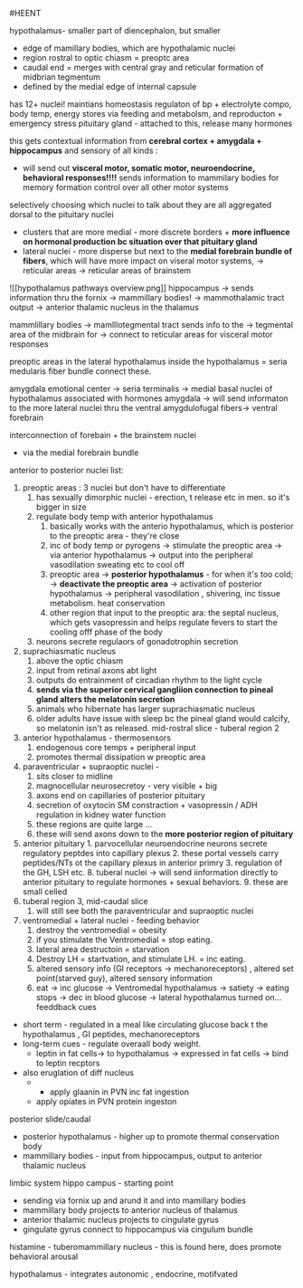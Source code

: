 #HEENT 

hypothalamus- smaller part of diencephalon, but smaller
- edge of mamillary bodies, which are hypothalamic nuclei 
- region rostral to optic chiasm = preoptc area 
- caudal end = merges with central gray and reticular formation of midbrian tegmentum 
- defined by the medial edge of internal capsule 

has 12+ nuclei!
maintians homeostasis
regulaton of bp + electrolyte compo, body temp, energy stores via feeding and metabolsm, and reproducton + emergency stress
pituitary gland - attached to this, release many hormones 

this gets contextual information from **cerebral cortex + amygdala + hippocampus** and sensory of all kinds : 
- will send out **visceral motor, somatic motor, neuroendocrine, behavioral responses!!!!**
sends information to mammilary bodies for memory formation control over all other motor systems 

selectively choosing which nuclei to talk about 
they are all aggregated dorsal to the pituitary nuclei 
- clusters that are more medial - more discrete borders + **more influence on hormonal production bc situation over that pituitary gland**
- lateral nuclei - more disperse but next to the **medial forebrain bundle of fibers**, which will have more impact on viseral motor systems, -> reticular areas -> reticular areas of brainstem

![[hypothalamus pathways overview.png]]
hippocampus -> sends information thru the fornix -> mammillary bodies!  -> mammothalamic tract output -> anterior thalamic nucleus in the thalamus 

mammlillary bodies -> mamlllotegmental tract sends info to the -> tegmental area of the midbrain for -> connect to reticular areas for visceral motor responses 

preoptic areas in the lateral hypothalamus inside the hypothalamus = seria medularis fiber bundle connect these. 

amygdala emotional center -> seria terminalis -> medial basal nuclei of hypothalamus associated with hormones
amygdala -> will send informaton to the more lateral nuclei thru the ventral amygdulofugal fibers-> ventral forebrain 

interconnection of forebain + the brainstem nuclei 
- via the medial forebrain bundle 

anterior to posterior nuclei list: 
1. preoptic areas : 3 nuclei but don't have to differentiate
	1. has sexually dimorphic nuclei - erection, t release etc in men. so it's bigger in size
	2. regulate body temp with anterior hypothalamus 
		1. basically works with the anterio hypothalamus, which is posterior to the preoptic area - they're close
		2. inc of body temp or pyrogens -> stimulate the preoptic area -> via anterior hypothalamus -> output into the peripheral vasodilation sweating etc to cool off
		3. preoptic area -> **posterior hypothalamus** - for when it's too cold; -> **deactivate the preoptic area** -> activation of posterior hypothalamus -> peripheral vasodilation , shivering, inc tissue metabolism. heat conservation 
		4. other region that input to the preoptic ara: the septal nucleus, which gets vasopressin and helps regulate fevers to start the cooling offf phase of the body 
	3. neurons secrete regulaors of gonadotrophin secretion 
2. suprachiasmatic nucleus
	1. above the optic chiasm 
	2. input from retinal axons abt light
	3. outputs do entrainment of circadian rhythm to the light cycle 
	4. **sends via the superior cervical gangliion connection to pineal gland alters the melatonin secretion**
	5. animals who hibernate has larger suprachiasmatic nucleus
	6. older adults have issue with sleep bc the pineal gland would calcify, so melatonin isn't as released. 
mid-rostral slice - tuberal region 2 
3. anterior hypothalamus - thermosensors 
	1. endogenous core temps + peripheral input 
	2. promotes thermal dissipation w preoptic area
4. paraventricular + supraoptic nuclei - 
	1. sits closer to midline
	2. magnocellular neurosecretoy - very visible + big
	3. axons end on capillaries of posterior pituitary 
	4. secretion of oxytocin SM constraction + vasopressin / ADH regulation in kidney water function 
	5. these regions are quite large ... 
	6. these will send axons down to the **more posterior region of pituitary**
5. anterior pituitary 
		1. parvocellular neuroendocrine neurons secrete regulatory peptdes into capillary plexus
		2. these portal vessels carry peptides/NTs ot the capillary plexus in anterior primry 
		3. regulation of the GH, LSH etc. 
	8. tuberal nuclei -> will send iinformation directly to anterior pituitary to regulate hormones + sexual behaviors. 
	9. these are small celled 
6. tuberal region 3, mid-caudal slice
	1. will still see both the paraventricular and supraoptic nuclei 
7. ventromedial + lateral nuclei - feeding behavior 
	1. destroy the ventromedial = obesity 
	2. if you stimulate the Ventromedial = stop eating. 
	3. lateral area destructoin = starvation 
	4. Destroy LH = startvation, and stimulate LH. = inc eating. 
	5. altered sensory info (GI receptors -> mechanoreceptors) , altered set point(starved guy), altered sensory information 
	6. eat -> inc glucose -> Ventromedal hypothalamus -> satiety -> eating stops -> dec in blood glucose -> lateral hypothalamus turned on... 
feeddback cues
- short term - regulated in a meal like circulating glucose back t the hypothalamus  , GI peptides, mechanoreceptors 
- long-term cues - regulate overaall body weight. 
	- leptin in fat cells-> to hypothalamus -> expressed in fat cells -> bind to leptin recptors 
- also eruglation of diff nucleus
	- - apply glaanin in PVN inc fat ingestion
	- apply opiates in PVN protein ingeston 

posterior slide/caudal
- posterior hypothalamus - higher up to promote thermal conservation body 
- mammillary bodies - input from hippocampus, output to anterior thalamic nucleus 

limbic system 
hippo campus - starting point 
- sending via fornix up and arund it and into mamillary bodies 
- mammillary body projects to anterior nucleus of thalamus
- anterior thalamic nucleus projects to cingulate gyrus 
- gingulate gyrus connect to hippocampus via cingulum bundle 

histamine - tuberomammillary nucleus - this is found here, does promote behavioral arousal 

hypothalamus - integrates autonomic , endocrine, motifvated 